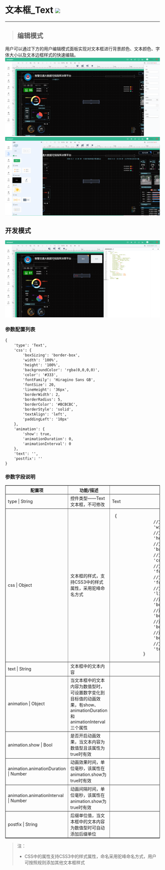 # 文本框\_Text ![](/assets/text.png)

---
> ## 编辑模式

用户可以通过下方的用户编辑模式面板实现对文本框进行背景颜色、文本颜色、字体大小以及文本边框样式的快速编辑。
![](/assets/Text02.png)
![](/assets/Text01.png)

## 开发模式
![](/assets/Text03.png)
### 参数配置列表

```
{
	'type': 'Text',
	'css': {
		'boxSizing': 'border-box',
		'width': '100%',
		'height': '100%',
		'backgroundColor': 'rgba(0,0,0,0)',
		'color': '#333',
		'fontFamily': 'Hiragino Sans GB',
		'fontSize': 20,
		'lineHeight': '36px',
		'borderWidth': 2,
		'borderRadius': 5,
		'borderColor': '#BCBCBC',
		'borderStyle': 'solid',
		'textAlign': 'left',
		'paddingLeft': '10px'
	},
	'animation': {
		'show': true,
		'animationDuration': 0,
		'animationInterval': 0
	},
	'text': '',
	'postfix': ''
}
```

### 参数字段说明

<table border="1">
    <tr>
        <th width="15%">配置项</th>
        <th width="30%">功能/描述</th>
        <th>可选参数</th>
    </tr>
    <tr>
        <td>type | String</td>
        <td>控件类型——Text文本框，不可修改</td>
        <td>Text</td>
    </tr>
    <tr>
        <td>css | Object</td>
        <td>文本框的样式，支持CSS3中的样式属性，采用驼峰命名方式</td>
        <td>
            <pre> {
                //文本框宽度，支持CSS3中width的参数值
                'width': '100%',
                //文本框长度，支持CSS3中height的参数值
                'height': '100%',
                //文本框背景，支持CSS3中background的参数值
                'background': 'none',
                //文本颜色，支持CSS3中颜色的参数值
                'color': '#fff',
                //文本样式，支持CSS3中font-family的参数值
                'fontFamily': 'Hiragino Sans GB',
                //文本大小，支持CSS3中font-size的参数值
                'fontSize': '20px',
                //文本行间距，支持CSS3中line-height的参数值
                'lineHeight': '36px',
                //边框宽度，支持CSS3中border-width的参数值
                'borderWidth': '2px',
                //边框圆角角度，支持CSS3中border-radius的参数值
                'borderRadius': '5px',
                //边框颜色，支持CSS3中颜色的参数值
                'borderColor': '#BCBCBC',
                //边框样式，支持CSS3中boder-style的参数值
                'borderStyle': 'solid',
                //文本水平对齐方式，支持CSS3中text-align的参数值
                'textAlign': left
            }</pre>
        </td>
    </tr>
    <tr>
        <td>text | String</td>
        <td>文本框中的文本内容</td>
        <td></td>
    </tr>
    <tr>
        <td>animation | Object</td>
        <td>当文本框中的文本内容为数值型时，可设置数字变化到目标值的动画效果，有show、animationDuration和animationInterval三个属性</td>
        <td></td>
    </tr>
    <tr>
        <td>animation.show | Bool</td>
        <td>是否开启动画效果，当文本内容为数值型且该属性为true时有效</td>
        <td></td>
    </tr>
    <tr>
        <td>animation.animationDuration | Number</td>
        <td>动画效果时间，单位毫秒，该属性在animation.show为true时有效</td>
        <td></td>
    </tr>
    <tr>
        <td>animation.animationInterval | Number</td>
        <td>动画间隔时间，单位毫秒，该属性在animation.show为true时有效</td>
        <td></td>
    </tr>
    <tr>
        <td>postfix | String</td>
        <td>后缀单位值，当文本框中的文本内容为数值型时可自动添加后缀单位</td>
        <td></td>
    </tr>
</table>


> 注：
>
> * CSS中的属性支持CSS3中的样式属性，命名采用驼峰命名方式，用户可按照规则添加其他文本框样式





